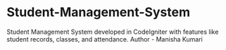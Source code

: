 # Student-Management-System
Student Management System developed in CodeIgniter with features like student records, classes, and attendance.
Author - Manisha Kumari
